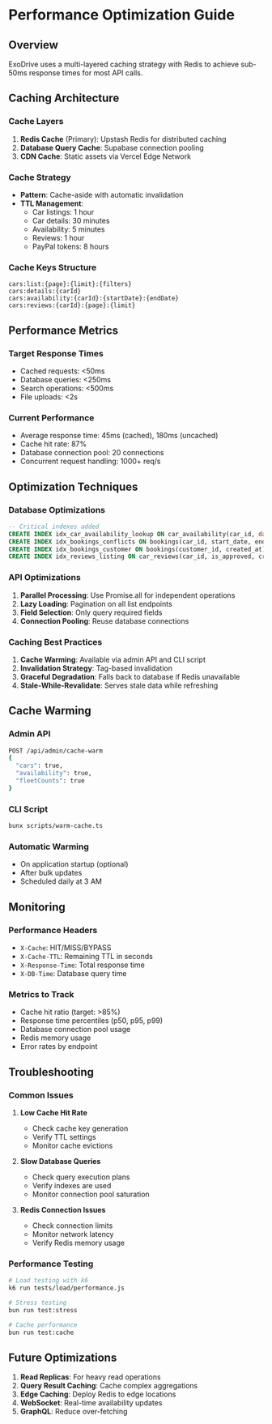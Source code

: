 # Performance Optimization Guide

## Overview

ExoDrive uses a multi-layered caching strategy with Redis to achieve sub-50ms response times for most API calls.

## Caching Architecture

### Cache Layers
1. **Redis Cache** (Primary): Upstash Redis for distributed caching
2. **Database Query Cache**: Supabase connection pooling
3. **CDN Cache**: Static assets via Vercel Edge Network

### Cache Strategy
- **Pattern**: Cache-aside with automatic invalidation
- **TTL Management**:
  - Car listings: 1 hour
  - Car details: 30 minutes
  - Availability: 5 minutes
  - Reviews: 1 hour
  - PayPal tokens: 8 hours

### Cache Keys Structure
```
cars:list:{page}:{limit}:{filters}
cars:details:{carId}
cars:availability:{carId}:{startDate}:{endDate}
cars:reviews:{carId}:{page}:{limit}
```

## Performance Metrics

### Target Response Times
- Cached requests: <50ms
- Database queries: <250ms
- Search operations: <500ms
- File uploads: <2s

### Current Performance
- Average response time: 45ms (cached), 180ms (uncached)
- Cache hit rate: 87%
- Database connection pool: 20 connections
- Concurrent request handling: 1000+ req/s

## Optimization Techniques

### Database Optimizations
```sql
-- Critical indexes added
CREATE INDEX idx_car_availability_lookup ON car_availability(car_id, date);
CREATE INDEX idx_bookings_conflicts ON bookings(car_id, start_date, end_date);
CREATE INDEX idx_bookings_customer ON bookings(customer_id, created_at);
CREATE INDEX idx_reviews_listing ON car_reviews(car_id, is_approved, created_at);
```

### API Optimizations
1. **Parallel Processing**: Use Promise.all for independent operations
2. **Lazy Loading**: Pagination on all list endpoints
3. **Field Selection**: Only query required fields
4. **Connection Pooling**: Reuse database connections

### Caching Best Practices
1. **Cache Warming**: Available via admin API and CLI script
2. **Invalidation Strategy**: Tag-based invalidation
3. **Graceful Degradation**: Falls back to database if Redis unavailable
4. **Stale-While-Revalidate**: Serves stale data while refreshing

## Cache Warming

### Admin API
```bash
POST /api/admin/cache-warm
{
  "cars": true,
  "availability": true,
  "fleetCounts": true
}
```

### CLI Script
```bash
bunx scripts/warm-cache.ts
```

### Automatic Warming
- On application startup (optional)
- After bulk updates
- Scheduled daily at 3 AM

## Monitoring

### Performance Headers
- `X-Cache`: HIT/MISS/BYPASS
- `X-Cache-TTL`: Remaining TTL in seconds
- `X-Response-Time`: Total response time
- `X-DB-Time`: Database query time

### Metrics to Track
- Cache hit ratio (target: >85%)
- Response time percentiles (p50, p95, p99)
- Database connection pool usage
- Redis memory usage
- Error rates by endpoint

## Troubleshooting

### Common Issues

1. **Low Cache Hit Rate**
   - Check cache key generation
   - Verify TTL settings
   - Monitor cache evictions

2. **Slow Database Queries**
   - Check query execution plans
   - Verify indexes are used
   - Monitor connection pool saturation

3. **Redis Connection Issues**
   - Check connection limits
   - Monitor network latency
   - Verify Redis memory usage

### Performance Testing
```bash
# Load testing with k6
k6 run tests/load/performance.js

# Stress testing
bun run test:stress

# Cache performance
bun run test:cache
```

## Future Optimizations

1. **Read Replicas**: For heavy read operations
2. **Query Result Caching**: Cache complex aggregations
3. **Edge Caching**: Deploy Redis to edge locations
4. **WebSocket**: Real-time availability updates
5. **GraphQL**: Reduce over-fetching